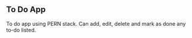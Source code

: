 ## To Do App

To do app using PERN stack.
Can add, edit, delete and  mark as done any to-do listed.
